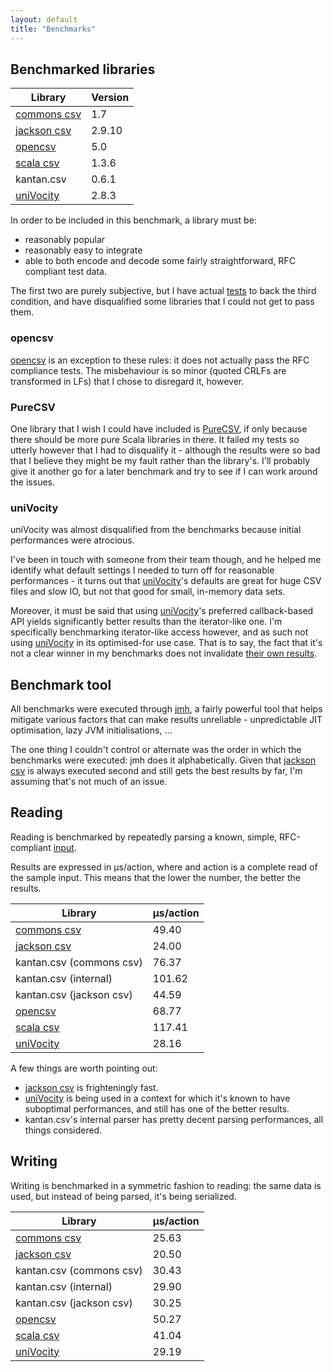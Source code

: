```yaml
---
layout: default
title: "Benchmarks"
---
```


## Benchmarked libraries

| Library               | Version  |
|-----------------------|----------|
| [commons csv]         |      1.7 |
| [jackson csv]         |   2.9.10 |
| [opencsv]             |      5.0 |
| [scala csv]           |    1.3.6 |
| kantan.csv            |    0.6.1 |
| [uniVocity]           |    2.8.3 |

In order to be included in this benchmark, a library must be:

* reasonably popular
* reasonably easy to integrate
* able to both encode and decode some fairly straightforward, RFC compliant test data.

The first two are purely subjective, but I have actual
[tests](https://github.com/kantan-scala/kantan-csv/tree/master/benchmark/src/test/scala/kantan/csv/benchmark) to back the third
condition, and have disqualified some libraries that I could not get to pass them.

### opencsv
[opencsv] is an exception to these rules: it does not actually pass the RFC compliance tests. The misbehaviour is so
minor (quoted CRLFs are transformed in LFs) that I chose to disregard it, however.

### PureCSV
One library that I wish I could have included is [PureCSV](https://github.com/melrief/PureCSV), if only because
there should be more pure Scala libraries in there. It failed my tests so utterly however that I had to disqualify it -
although the results were so bad that I believe they might be my fault rather than the library's. I'll probably give it
another go for a later benchmark and try to see if I can work around the issues.

### uniVocity
uniVocity was almost disqualified from the benchmarks because initial performances were atrocious.

I've been in touch with someone from their team though, and he helped me identify what default settings I needed
to turn off for reasonable performances - it turns out that [uniVocity]'s defaults are great for huge CSV files and slow
IO, but not that good for small, in-memory data sets.

Moreover, it must be said that using [uniVocity]'s preferred callback-based API yields significantly better results than
the iterator-like one. I'm specifically benchmarking iterator-like access however, and as such not using [uniVocity]
in its optimised-for use case. That is to say, the fact that it's not a clear winner in my benchmarks does not
invalidate [their own results](https://github.com/uniVocity/csv-parsers-comparison).

## Benchmark tool
All benchmarks were executed through [jmh](http://openjdk.java.net/projects/code-tools/jmh/), a fairly powerful tool
that helps mitigate various factors that can make results unreliable - unpredictable JIT optimisation, lazy JVM
initialisations, ...

The one thing I couldn't control or alternate was the order in which the benchmarks were executed: jmh does it
alphabetically. Given that [jackson csv] is always executed second and still gets the best results by far, I'm assuming
that's not much of an issue.

## Reading
Reading is benchmarked by repeatedly parsing a known, simple, RFC-compliant
[input](https://github.com/kantan-scala/kantan-csv/blob/master/benchmark/src/main/scala/kantan/csv/benchmark/package.scala).

Results are expressed in μs/action, where and action is a complete read of the sample input. This means that the lower
the number, the better the results.

| Library                  |  μs/action |
|--------------------------|------------|
| [commons csv]            |      49.40 |
| [jackson csv]            |      24.00 |
| kantan.csv (commons csv) |      76.37 |
| kantan.csv (internal)    |     101.62 |
| kantan.csv (jackson csv) |      44.59 |
| [opencsv]                |      68.77 |
| [scala csv]              |     117.41 |
| [uniVocity]              |      28.16 |

A few things are worth pointing out:

* [jackson csv] is frighteningly fast.
* [uniVocity] is being used in a context for which it's known to have suboptimal performances, and still has one of the
  better results.
* kantan.csv's internal parser has pretty decent parsing performances, all things considered.


## Writing
Writing is benchmarked in a symmetric fashion to reading: the same data is used, but instead of being parsed, it's being
serialized.

| Library                  | μs/action |
|--------------------------|-----------|
| [commons csv]            |     25.63 |
| [jackson csv]            |     20.50 |
| kantan.csv (commons csv) |     30.43 |
| kantan.csv (internal)    |     29.90 |
| kantan.csv (jackson csv) |     30.25 |
| [opencsv]                |     50.27 |
| [scala csv]              |     41.04 |
| [uniVocity]              |     29.19 |

[commons csv]:https://commons.apache.org/proper/commons-csv/
[jackson csv]:https://github.com/FasterXML/jackson-dataformat-csv
[opencsv]:http://opencsv.sourceforge.net
[scala csv]:https://github.com/tototoshi/scala-csv
[uniVocity]:https://github.com/uniVocity/uniVocity-parsers
[product collections]:https://github.com/marklister/product-collections
